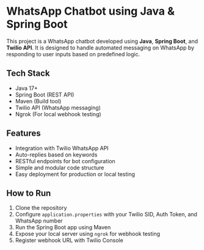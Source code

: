 # WhatsApp Chatbot using Java & Spring Boot

This project is a WhatsApp chatbot developed using **Java**, **Spring Boot**, and **Twilio API**. It is designed to handle automated messaging on WhatsApp by responding to user inputs based on predefined logic.

## Tech Stack
- Java 17+
- Spring Boot (REST API)
- Maven (Build tool)
- Twilio API (WhatsApp messaging)
- Ngrok (For local webhook testing)

## Features
- Integration with Twilio WhatsApp API
- Auto-replies based on keywords
- RESTful endpoints for bot configuration
- Simple and modular code structure
- Easy deployment for production or local testing

## How to Run
1. Clone the repository  
2. Configure `application.properties` with your Twilio SID, Auth Token, and WhatsApp number  
3. Run the Spring Boot app using Maven  
4. Expose your local server using `ngrok` for webhook testing  
5. Register webhook URL with Twilio Console


